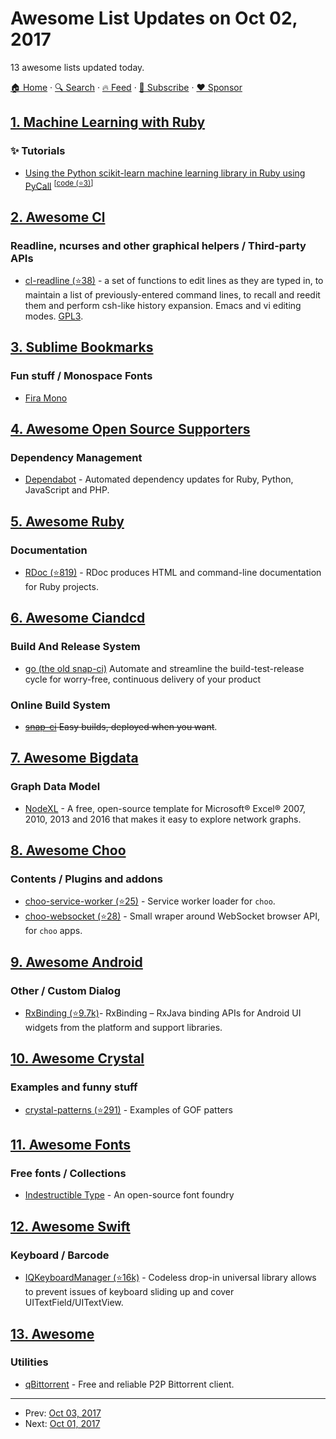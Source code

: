 # Awesome List Updates on Oct 02, 2017

13 awesome lists updated today.

[🏠 Home](/README.md) · [🔍 Search](https://www.trackawesomelist.com/search/) · [🔥 Feed](https://www.trackawesomelist.com/rss.xml) · [📮 Subscribe](https://trackawesomelist.us17.list-manage.com/subscribe?u=d2f0117aa829c83a63ec63c2f&id=36a103854c) · [❤️  Sponsor](https://github.com/sponsors/theowenyoung)



## [1. Machine Learning with Ruby](/content/arbox/machine-learning-with-ruby/README.md)

### :sparkles: Tutorials

*   [Using the Python scikit-learn machine learning library in Ruby using PyCall](https://www.practicalai.io/using-scikit-learn-machine-learning-library-in-ruby-using-pycall/) <sup>\[[code (⭐3)](https://github.com/daugaard/scikit-learn-from-ruby)]</sup>

## [2. Awesome Cl](/content/CodyReichert/awesome-cl/README.md)

### Readline, ncurses and other graphical helpers / Third-party APIs

*   [cl-readline (⭐38)](https://github.com/vindarel/cl-readline) - a set of
    functions to edit lines as they are typed in, to maintain a list of
    previously-entered command lines, to recall and reedit them and
    perform csh-like history expansion.  Emacs and vi editing
    modes. [GPL3](http://www.gnu.org/copyleft/gpl.html).

## [3. Sublime Bookmarks](/content/dreikanter/sublime-bookmarks/README.md)

### Fun stuff / Monospace Fonts

*   [Fira Mono](https://fonts.google.com/specimen/Fira+Mono)

## [4. Awesome Open Source Supporters](/content/zachflower/awesome-open-source-supporters/README.md)

### Dependency Management

*   [Dependabot](https://dependabot.com/) - Automated dependency updates for Ruby, Python, JavaScript and PHP.

## [5. Awesome Ruby](/content/markets/awesome-ruby/README.md)

### Documentation

*   [RDoc (⭐819)](https://github.com/ruby/rdoc) - RDoc produces HTML and command-line documentation for Ruby projects.

## [6. Awesome Ciandcd](/content/cicdops/awesome-ciandcd/README.md)

### Build And Release System

*   [go (the old snap-ci)](https://www.gocd.org/)  Automate and streamline the build-test-release cycle for worry-free, continuous delivery of your product

### Online Build System

*   ~~[snap-ci](https://snap-ci.com) Easy builds, deployed when you want~~.

## [7. Awesome Bigdata](/content/newTendermint/awesome-bigdata/README.md)

### Graph Data Model

*   [NodeXL](https://nodexl.codeplex.com/) - A free, open-source template for Microsoft® Excel® 2007, 2010, 2013 and 2016 that makes it easy to explore network graphs.

## [8. Awesome Choo](/content/choojs/awesome-choo/README.md)

### Contents / Plugins and addons

*   [choo-service-worker (⭐25)](https://github.com/choojs/choo-service-worker) - Service worker loader for `choo`.
*   [choo-websocket (⭐28)](https://github.com/YerkoPalma/choo-websocket) - Small wraper around WebSocket browser API, for `choo` apps.

## [9. Awesome Android](/content/JStumpp/awesome-android/README.md)

### Other / Custom Dialog

*   [RxBinding (⭐9.7k)](https://github.com/JakeWharton/RxBinding)- RxBinding – RxJava binding APIs for Android UI widgets from the platform and support libraries.

## [10. Awesome Crystal](/content/veelenga/awesome-crystal/README.md)

### Examples and funny stuff

*   [crystal-patterns (⭐291)](https://github.com/crystal-community/crystal-patterns) - Examples of GOF patters

## [11. Awesome Fonts](/content/brabadu/awesome-fonts/README.md)

### Free fonts / Collections

*   [Indestructible Type](https://github.com/indestructible-type) - An open-source font foundry

## [12. Awesome Swift](/content/matteocrippa/awesome-swift/README.md)

### Keyboard / Barcode

*   [IQKeyboardManager (⭐16k)](https://github.com/hackiftekhar/IQKeyboardManager) - Codeless drop-in universal library allows to prevent issues of keyboard sliding up and cover UITextField/UITextView.

## [13. Awesome](/content/Awesome-Windows/Awesome/README.md)

### Utilities

*   [qBittorrent](https://qbittorrent.org/) - Free and reliable P2P Bittorrent client.

---

- Prev: [Oct 03, 2017](/content/2017/10/03/README.md)
- Next: [Oct 01, 2017](/content/2017/10/01/README.md)